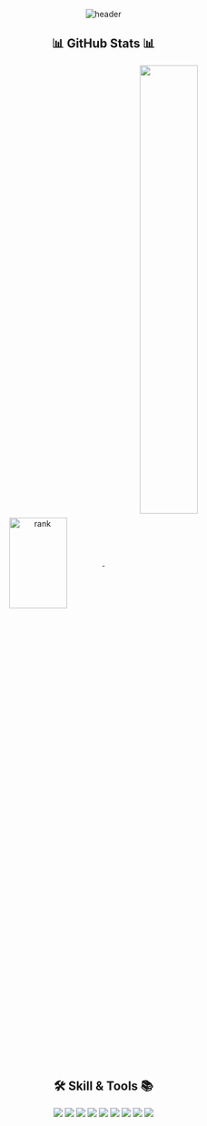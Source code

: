 

<!--
**JaeYooooon/JaeYooooon** is a ✨ _special_ ✨ repository because its `README.md` (this file) appears on your GitHub profile.
Here are some ideas to get you started:
[![Top Langs](https://github-readme-stats.vercel.app/api/top-langs/?username=JaeYooooon&layout=compact)](https://github.com/JaeYooooon/github-readme-stats)
- 🔭 I’m currently working on ...
- 🌱 I’m currently learning ...
- 👯 I’m looking to collaborate on ...
- 🤔 I’m looking for help with ...
- 💬 Ask me about ...
- 📫 How to reach me: ...
- 😄 Pronouns: ...
- ⚡ Fun fact: ...
-->
<div align="center">

![header](https://capsule-render.vercel.app/api?type=waving&color=gradient&height=160&section=header&text=JaeYoon's%20GitHub&fontAlign=50&fontAlignY=63&fontSize=90&fontColor=e6e6fa  )

## 📊 GitHub Stats 📊
<!--
<div>
  
<a href="https://opgc.me/#/users/JaeYooooon" target="_blank"><img src="https://api.opgc.me/githubs/users/JaeYooooon/tag/?theme=prism" /></a><a>![Anurag's GitHub stats](https://github-readme-stats.vercel.app/api?username=JaeYooooon&show_icons=true&theme=cobalt)</a>
</div>
-->
<a href="https://opgc.me/#/users/JaeYooooon" target="_blank">
<img align="center" width="45%" height="160px" src="https://api.opgc.me/githubs/users/JaeYooooon/tag/?theme=prism" alt="rank" />
</a>
<a href="https://github.com/JaeYooooon">
<img align="center" width="45%" src="https://github-readme-stats.vercel.app/api?username=JaeYooooon&show_icons=true&theme=cobalt&include_all_commits=true&count_private=true&custom_title=JaeYoon's+GitHub+Stats"/>
</a>

  
## 🛠 Skill & Tools 📚
<p>
  <img src="https://img.shields.io/badge/java-007396?style=for-the-square&logo=java&logoColor=white"> 
  <img src="https://img.shields.io/badge/Javascript-ffb13b?style=for-the-square&logo=javascript&logoColor=white"/>
  <img src="https://img.shields.io/badge/Python-3766AB?style=for-the-square&logo=Python&logoColor=white"/>
  <img src="https://img.shields.io/badge/html-E34F26?style=for-the-square&logo=html5&logoColor=white">
  <img src="https://img.shields.io/badge/CSS-1572B6?style=for-the-square&logo=css3&logoColor=white">
  <img src="https://img.shields.io/badge/BootStrap-7952B3?style=for-the-square&logo=bootstrap&logoColor=white">
  <img src="https://img.shields.io/badge/SpringBoot-6DB33F?style=for-the-square&logo=SpringBoot&logoColor=white"/>
  <img src="https://img.shields.io/badge/GitHub-181717?style=for-the-square&logo=github&logoColor=white">
  <img src="https://img.shields.io/badge/Mysql-E6B91E?style=for-the-square&logo=MySql&logoColor=white"/> 
</p>
<!--
[![Top Langs](https://github-readme-stats.vercel.app/api/top-langs/?username=JaeYooooon&layout=compact)](https://github.com/JaeYooooon/github-readme-stats)
-->
</div>
